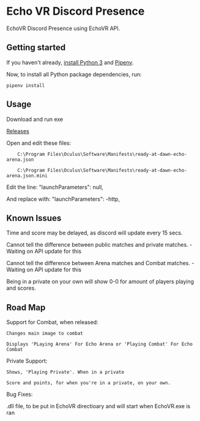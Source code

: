 # Echo VR Discord Presence

EchoVR Discord Presence using EchoVR API.

## Getting started

If you haven't already, [install Python 3](https://www.python.org/downloads/) and [Pipenv](https://pipenv.readthedocs.io/en/latest/install/).

Now, to install all Python package dependencies, run:

```
pipenv install
```

## Usage

Download and run exe

[Releases](https://github.com/booty156/EchoVR-Discord-Presence/releases)

Open and edit these files:

		C:\Program Files\Oculus\Software\Manifests\ready-at-dawn-echo-arena.json
		
		C:\Program Files\Oculus\Software\Manifests\ready-at-dawn-echo-arena.json.mini
	
Edit the line:	"launchParameters": null,

And replace with:	"launchParameters": -http,

## Known Issues

Time and score may be delayed, as discord will update every 15 secs.

Cannot tell the difference between public matches and private matches. - Waiting on API update for this

Cannot tell the difference between Arena matches and Combat matches. - Waiting on API update for this

Being in a private on your own will show 0-0 for amount of players playing and scores.

## Road Map

Support for Combat, when released:

	Changes main image to combat
  
 	Displays 'PLaying Arena' For Echo Arena or 'Playing Combat' For Echo Combat
  
Private Support:

	Shows, 'Playing Private'. When in a private
  
 	Score and points, for when you're in a private, on your own.
  
Bug Fixes:

.dll file, to be put in EchoVR directioary and will start when EchoVR.exe is ran

  
